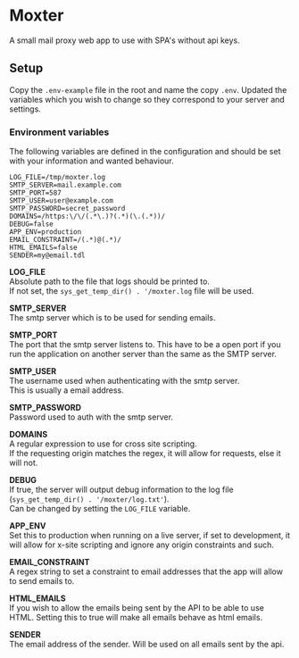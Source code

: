 # Moxter

A small mail proxy web app to use with SPA's without api keys.  
  
## Setup

Copy the `.env-example` file in the root and name the copy `.env`. Updated the variables which you wish to change so they
correspond to your server and settings.

### Environment variables

The following variables are defined in the configuration and should be set with
your information and wanted behaviour.

```
LOG_FILE=/tmp/moxter.log
SMTP_SERVER=mail.example.com
SMTP_PORT=587
SMTP_USER=user@example.com
SMTP_PASSWORD=secret_password
DOMAINS=/https:\/\/(.*\.)?(.*)(\.(.*))/
DEBUG=false
APP_ENV=production
EMAIL_CONSTRAINT=/(.*)@(.*)/
HTML_EMAILS=false
SENDER=my@email.tdl
```

**LOG_FILE**  
Absolute path to the file that logs should be printed to.  
If not set, the `sys_get_temp_dir() . '/moxter.log` file will be used.  

**SMTP_SERVER**  
The smtp server which is to be used for sending emails.

**SMTP_PORT**  
The port that the smtp server listens to. This have to be a open port if you run the application on another server than
the same as the SMTP server.

**SMTP_USER**  
The username used when authenticating with the smtp server.  
This is usually a email address.

**SMTP_PASSWORD**  
Password used to auth with the smtp server.

**DOMAINS**  
A regular expression to use for cross site scripting.  
If the requesting origin matches the regex, it will allow for requests, else it will not.

**DEBUG**  
If true, the server will output debug information to the log file (`sys_get_temp_dir() . '/moxter/log.txt'`).  
Can be changed by setting the `LOG_FILE` variable.  

**APP_ENV**  
Set this to production when running on a live server, if set to development, it will allow for x-site scripting and 
ignore any origin constraints and such.

**EMAIL_CONSTRAINT**  
A regex string to set a constraint to email addresses that the app will allow to send emails to.

**HTML_EMAILS**  
If you wish to allow the emails being sent by the API to be able to use HTML. Setting this to true will make all
emails behave as html emails.

**SENDER**  
The email address of the sender. Will be used on all emails sent by the api.
